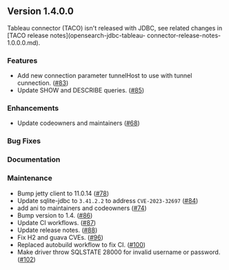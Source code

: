 ## Version 1.4.0.0

Tableau connector (TACO) isn't released with JDBC, see related changes in [TACO release notes](opensearch-jdbc-tableau-
connector-release-notes-1.0.0.0.md).

### Features
* Add new connection parameter tunnelHost to use with tunnel cunnection. ([#83](https://github.com/opensearch-project/sql-jdbc/pull/83))
* Update SHOW and DESCRIBE queries. ([#85](https://github.com/opensearch-project/sql-jdbc/pull/85))

### Enhancements
* Update codeowners and maintainers ([#68](https://github.com/opensearch-project/sql-jdbc/pull/68))

### Bug Fixes

### Documentation

### Maintenance
* Bump jetty client to 11.0.14 ([#78](https://github.com/opensearch-project/sql-jdbc/pull/78))
* Update sqlite-jdbc to `3.41.2.2` to address `CVE-2023-32697` ([#84](https://github.com/opensearch-project/sql-jdbc/pull/84))
* add ani to maintainers and codeowners ([#74](https://github.com/opensearch-project/sql-jdbc/pull/74))
* Bump version to 1.4. ([#86](https://github.com/opensearch-project/sql-jdbc/pull/86))
* Update CI workflows. ([#87](https://github.com/opensearch-project/sql-jdbc/pull/87))
* Update release notes. ([#88](https://github.com/opensearch-project/sql-jdbc/pull/88))
* Fix H2 and guava CVEs. ([#96](https://github.com/opensearch-project/sql-jdbc/pull/96))
* Replaced autobuild workflow to fix CI. ([#100](https://github.com/opensearch-project/sql-jdbc/pull/100))
* Make driver throw SQLSTATE 28000 for invalid username or password. ([#102](https://github.com/opensearch-project/sql-jdbc/pull/102))
